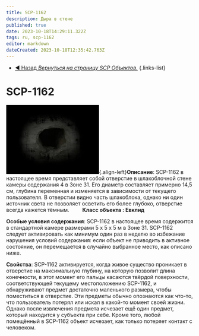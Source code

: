 ```yaml
---
title: SCP-1162
description: Дыра в стене
published: true
date: 2023-10-18T14:29:11.322Z
tags: ru, scp-1162
editor: markdown
dateCreated: 2023-10-18T12:35:42.763Z
---
```


- [:arrow_backward: Назад *Вернуться на страницу SCP Объектов.*](/ru/game/scps)
{.links-list}
# SCP-1162
![1162.webp](/images/roles/1162.webp){.align-left}**Описание**:
SCP-1162 в настоящее время представляет собой отверстие в шлакоблочной стене камеры содержания 4 в Зоне 31. Его диаметр составляет примерно 14,5 см, глубина переменная и изменяется в зависимости от текущего пользователя. В отверстии видно часть шлакоблока, однако ни один источник света не позволяет осветить его более глубоко, отверстие всегда кажется тёмным.
 
 
 
 
**Класс объекта : Евклид**

**Особые условия содержания**:
SCP-1162 в настоящее время содержится в стандартной камере размерами 5 х 5 х 5 м в Зоне 31. SCP-1162 следует активировать как минимум один раз в неделю во избежание нарушения условий содержания: если объект не приводить в активное состояние, он перемещается в случайно выбранное место, как описано ниже.

**Свойства**:
SCP-1162 активируется, когда живое существо проникает в отверстие на максимальную глубину, на которую позволит длина конечности, в этот момент его пальцы касаются твёрдой поверхности, соответствующей текущему местоположению SCP-1162, и обнаруживают предмет достаточно маленького размера, чтобы поместиться в отверстие. Эти предметы обычно опознаются как что-то, что пользователь потерял или искал в какой-то момент своей жизни. Однако после извлечения предмета исчезает ещё один предмет, который находится у субъекта при себе. Кроме того, любой помещённый в SCP-1162 объект исчезает, как только потеряет контакт с человеком.